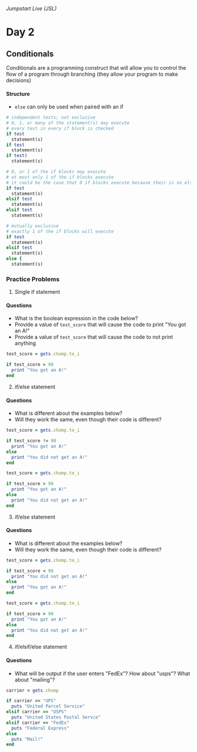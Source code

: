 _Jumpstart Live (JSL)_
# Day 2
## Conditionals

Conditionals are a programming construct that will allow you to control the flow of a program through branching (they allow your program to make decisions)

#### Structure
* `else` can only be used when paired with an if

```ruby
# independent tests; not exclusive
# 0, 1, or many of the statement(s) may execute
# every test in every if block is checked
if test
  statement(s)
if test
  statement(s)
if test)
  statement(s)
```

```ruby
# 0, or 1 of the if blocks may execute
# at most only 1 of the if blocks execute
# it could be the case that 0 if blocks execute because their is no else
if test
  statement(s)
elsif test 
  statement(s)
elsif test
  statement(s)
```

```ruby
# mutually exclusive
# exactly 1 of the if blocks will execute
if test
  statement(s)
elsif test
  statement(s)
else {
  statement(s)
```

### Practice Problems
1. Single if statement
  
  #### Questions
  * What is the boolean expression in the code below?
  * Provide a value of `test_score` that will cause the code to print "You got an A!"
  * Provide a value of `test_score` that will cause the code to not print anything

  ```ruby
  test_score = gets.chomp.to_i

  if test_score > 90
    print "You got an A!"
  end
  ```

2. if/else statement

  #### Questions
  * What is different about the examples below?
  * Will they work the same, even though their code is different?

  ```ruby
  test_score = gets.chomp.to_i

  if test_score != 90
    print "You got an A!"
  else
    print "You did not get an A!"
  end
  ```

  ```ruby
  test_score = gets.chomp.to_i

  if test_score > 90
    print "You got an A!"
  else
    print "You did not get an A!"
  end
  ```

3. if/else statement

  #### Questions
  * What is different about the examples below?
  * Will they work the same, even though their code is different?

  ```ruby
  test_score = gets.chomp.to_i

  if test_score < 90
    print "You did not get an A!"
  else
    print "You got an A!"
  end
  ```

  ```ruby
  test_score = gets.chomp.to_i

  if test_score > 90
    print "You got an A!"
  else
    print "You did not get an A!"
  end
  ```

4. if/elsif/else statement

  #### Questions
  * What will be output if the user enters "FedEx"? How about "usps"? What about "mailing"?

  ```ruby
  carrier = gets.chomp

  if carrier == "UPS"
    puts "United Parcel Service"
  elsif carrier == "USPS"
    puts "United States Postal Servce"
  elsif carrier == "FedEx"
    puts "Federal Express"
  else
    puts "Mail!"
  end
  ```